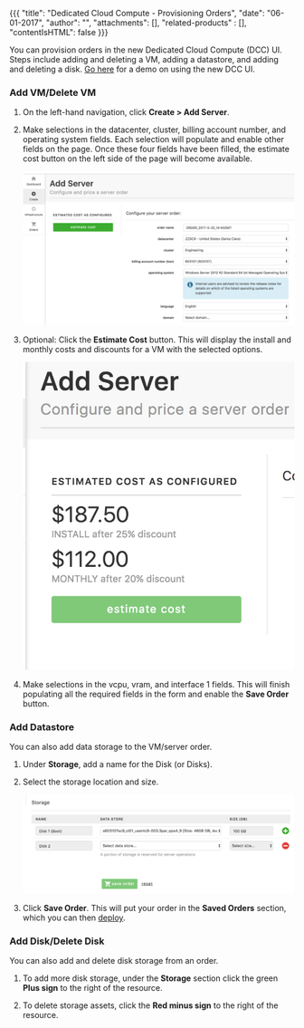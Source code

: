 {{{
"title": "Dedicated Cloud Compute - Provisioning Orders",
"date": "06-01-2017",
"author": "",
"attachments": [],
"related-products" : [],
"contentIsHTML": false
}}}

You can provision orders in the new Dedicated Cloud Compute (DCC) UI. Steps include adding and deleting a VM, adding a datastore, and adding and deleting a disk. [Go here](./dcc-ui-demo-videos.md) for a demo on using the new DCC UI.

### Add VM/Delete VM

1. On the left-hand navigation, click **Create > Add Server**.

2. Make selections in the datacenter, cluster, billing account number, and operating system fields. Each selection will populate and enable other fields on the page. Once these four fields have been filled, the estimate cost button on the left side of the page will become available.

    ![dashboard](../../images/dcc-ui-provisioning-orders-1.png)

3. Optional: Click the **Estimate Cost** button. This will display the install and monthly costs and discounts for a VM with the selected options.

    ![dashboard](../../images/dcc-ui-provisioning-orders-2.png)

4. Make selections in the vcpu, vram, and interface 1 fields. This will finish populating all the required fields in the form and enable the **Save Order** button.

### Add Datastore

You can also add data storage to the VM/server order.

1. Under **Storage**, add a name for the Disk (or Disks).

2. Select the storage location and size.

    ![dashboard](../../images/dcc-ui-provisioning-orders-3.png)

3. Click **Save Order**. This will put your order in the **Saved Orders** section, which you can then [deploy](./dcc-ui-working-with-orders.md).

### Add Disk/Delete Disk

You can also add and delete disk storage from an order.

1. To add more disk storage, under the **Storage** section click the green **Plus sign** to the right of the resource.

2. To delete storage assets, click the **Red minus sign** to the right of the resource.
